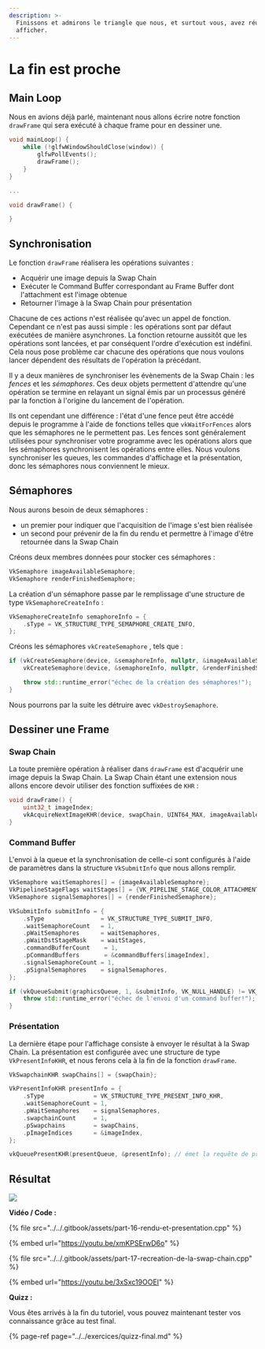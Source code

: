 ```yaml
---
description: >-
  Finissons et admirons le triangle que nous, et surtout vous, avez réussi à
  afficher.
---
```


# La fin est proche

## Main Loop

Nous en avions déjà parlé, maintenant nous allons écrire notre fonction `drawFrame` qui sera exécuté à chaque frame pour en dessiner une.

```cpp
void mainLoop() {
    while (!glfwWindowShouldClose(window)) {
        glfwPollEvents();
        drawFrame();
    }
}

...

void drawFrame() {

}
```

## Synchronisation

Le fonction `drawFrame` réalisera les opérations suivantes :

* Acquérir une image depuis la Swap Chain
* Exécuter le Command Buffer correspondant au Frame Buffer dont l'attachment est l'image obtenue
* Retourner l'image à la Swap Chain pour présentation

Chacune de ces actions n'est réalisée qu'avec un appel de fonction. Cependant ce n'est pas aussi simple : les opérations sont par défaut exécutées de manière asynchrones. La fonction retourne aussitôt que les opérations sont lancées, et par conséquent l'ordre d'exécution est indéfini. Cela nous pose problème car chacune des opérations que nous voulons lancer dépendent des résultats de l'opération la précédant.

Il y a deux manières de synchroniser les évènements de la Swap Chain : les _fences_ et les _sémaphores_. Ces deux objets permettent d'attendre qu'une opération se termine en relayant un signal émis par un processus généré par la fonction à l'origine du lancement de l'opération.

Ils ont cependant une différence : l'état d'une fence peut être accédé depuis le programme à l'aide de fonctions telles que `vkWaitForFences` alors que les sémaphores ne le permettent pas. Les fences sont généralement utilisées pour synchroniser votre programme avec les opérations alors que les sémaphores synchronisent les opérations entre elles. Nous voulons synchroniser les queues, les commandes d'affichage et la présentation, donc les sémaphores nous conviennent le mieux.

## Sémaphores

Nous aurons besoin de deux sémaphores :

* un premier pour indiquer que l'acquisition de l'image s'est bien réalisée
* un second pour prévenir de la fin du rendu et permettre à l'image d'être retournée dans la Swap Chain

Créons deux membres données pour stocker ces sémaphores :

```cpp
VkSemaphore imageAvailableSemaphore;
VkSemaphore renderFinishedSemaphore;
```

La création d'un sémaphore passe par le remplissage d'une structure de type `VkSemaphoreCreateInfo` :

```cpp
VkSemaphoreCreateInfo semaphoreInfo = {
    .sType = VK_STRUCTURE_TYPE_SEMAPHORE_CREATE_INFO,
};
```

Créons les sémaphores `vkCreateSemaphore` , tels que :

```cpp
if (vkCreateSemaphore(device, &semaphoreInfo, nullptr, &imageAvailableSemaphore) != VK_SUCCESS ||
    vkCreateSemaphore(device, &semaphoreInfo, nullptr, &renderFinishedSemaphore) != VK_SUCCESS) {

    throw std::runtime_error("échec de la création des sémaphores!");
}
```

Nous pourrons par la suite les détruire avec `vkDestroySemaphore`.

## Dessiner une Frame

### Swap Chain

La toute première opération à réaliser dans `drawFrame` est d'acquérir une image depuis la Swap Chain. La Swap Chain étant une extension nous allons encore devoir utiliser des fonction suffixées de `KHR` :

```cpp
void drawFrame() {
    uint32_t imageIndex;
    vkAcquireNextImageKHR(device, swapChain, UINT64_MAX, imageAvailableSemaphore, VK_NULL_HANDLE, &imageIndex);
}
```

### Command Buffer

L'envoi à la queue et la synchronisation de celle-ci sont configurés à l'aide de paramètres dans la structure `VkSubmitInfo` que nous allons remplir.

```cpp
VkSemaphore waitSemaphores[] = {imageAvailableSemaphore};
VkPipelineStageFlags waitStages[] = {VK_PIPELINE_STAGE_COLOR_ATTACHMENT_OUTPUT_BIT};
VkSemaphore signalSemaphores[] = {renderFinishedSemaphore};

VkSubmitInfo submitInfo = {
    .sType                = VK_STRUCTURE_TYPE_SUBMIT_INFO,
    .waitSemaphoreCount   = 1,
    .pWaitSemaphores      = waitSemaphores,
    .pWaitDstStageMask    = waitStages,
    .commandBufferCount    = 1,
    .pCommandBuffers       = &commandBuffers[imageIndex],
    .signalSemaphoreCount = 1,
    .pSignalSemaphores    = signalSemaphores,
};

if (vkQueueSubmit(graphicsQueue, 1, &submitInfo, VK_NULL_HANDLE) != VK_SUCCESS) {
    throw std::runtime_error("échec de l'envoi d'un command buffer!");
}
```

### Présentation

La dernière étape pour l'affichage consiste à envoyer le résultat à la Swap Chain. La présentation est configurée avec une structure de type `VkPresentInfoKHR`, et nous ferons cela à la fin de la fonction `drawFrame`.

```cpp
VkSwapchainKHR swapChains[] = {swapChain};

VkPresentInfoKHR presentInfo = {
    .sType              = VK_STRUCTURE_TYPE_PRESENT_INFO_KHR,
    .waitSemaphoreCount = 1,
    .pWaitSemaphores    = signalSemaphores,
    .swapchainCount     = 1,
    .pSwapchains        = swapChains,
    .pImageIndices      = &imageIndex,
};

vkQueuePresentKHR(presentQueue, &presentInfo); // émet la requête de présentation
```

## Résultat

![](https://vulkan-tutorial.com/images/triangle.png)

**Vidéo / Code :**

{% file src="../../.gitbook/assets/part-16-rendu-et-presentation.cpp" %}

{% embed url="https://youtu.be/xmKPSErwD6o" %}

{% file src="../../.gitbook/assets/part-17-recreation-de-la-swap-chain.cpp" %}

{% embed url="https://youtu.be/3xSxc19OOEI" %}

**Quizz :**

Vous êtes arrivés à la fin du tutoriel, vous pouvez maintenant tester vos connaissance grâce au test final.

{% page-ref page="../../exercices/quizz-final.md" %}



